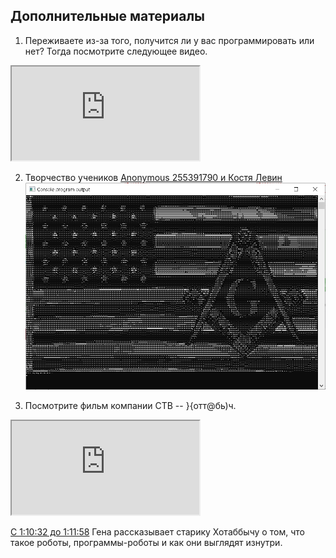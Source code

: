 ## Дополнительные материалы

1. Переживаете из-за того, получится ли у вас программировать или нет?  Тогда посмотрите следующее видео. 	
<div class="lessonVideo">
	<iframe src="https://www.youtube.com/embed/kfkVMu8k2As" allowfullscreen></iframe>
</div>

2. Творчество учеников [Anonymous 255391790 и Костя Левин](https://stepik.org/lesson/13977/step/8?discussion=3680622&unit=30906)
![Консольный флаг США](./usa_flag.png)

3. Посмотрите фильм компании СТВ -- }{отт@бь)ч.
<div class="lessonVideo">
	<iframe src="https://youtu.be/vwEwhTEe1so?si=L6r9iqPPYtp08iM1" allowfullscreen></iframe>
</div>

[С 1:10:32 до 1:11:58](https://youtu.be/vwEwhTEe1so?si=LZVqo2OxTuPfJ4Qj&t=4232) Гена рассказывает старику Хотаббычу о том, что такое роботы, программы-роботы и как они выглядят изнутри. 
